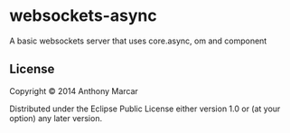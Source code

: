 # websockets-async

A basic websockets server that uses core.async, om and component

## License

Copyright © 2014 Anthony Marcar

Distributed under the Eclipse Public License either version 1.0 or (at
your option) any later version.
